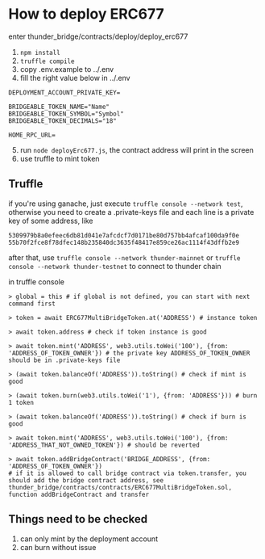 # How to deploy ERC677

enter thunder_bridge/contracts/deploy/deploy_erc677

1. `npm install`
2. `truffle compile`
3. copy .env.example to ../.env
4. fill the right value below in ../.env

```env
DEPLOYMENT_ACCOUNT_PRIVATE_KEY=

BRIDGEABLE_TOKEN_NAME="Name"
BRIDGEABLE_TOKEN_SYMBOL="Symbol"
BRIDGEABLE_TOKEN_DECIMALS="18"

HOME_RPC_URL=
```

5. run `node deployErc677.js`, the contract address will print in the screen
6. use truffle to mint token

## Truffle

if you're using ganache, just execute `truffle console --network test`, otherwise you need to create a .private-keys file
and each line is a private key of some address, like

```
5309979b8a0efeec6db81d041e7afcdcf7d0171be80d757bb4afcaf100da9f0e
55b70f2fce8f78dfec148b235840dc3635f48417e859ce26ac1114f43dffb2e9
```

after that, use `truffle console --network thunder-mainnet` or `truffle console --network thunder-testnet` to connect to thunder chain

in truffle console
```
> global = this # if global is not defined, you can start with next command first

> token = await ERC677MultiBridgeToken.at('ADDRESS') # instance token

> await token.address # check if token instance is good

> await token.mint('ADDRESS', web3.utils.toWei('100'), {from: 'ADDRESS_OF_TOKEN_OWNER'}) # the private key ADDRESS_OF_TOKEN_OWNER should be in .private-keys file

> (await token.balanceOf('ADDRESS')).toString() # check if mint is good

> (await token.burn(web3.utils.toWei('1'), {from: 'ADDRESS'})) # burn 1 token

> (await token.balanceOf('ADDRESS')).toString() # check if burn is good

> await token.mint('ADDRESS', web3.utils.toWei('100'), {from: 'ADDRESS_THAT_NOT_OWNED_TOKEN'}) # should be reverted

> await token.addBridgeContract('BRIDGE_ADDRESS', {from: 'ADDRESS_OF_TOKEN_OWNER'})
# if it is allowed to call bridge contract via token.transfer, you should add the bridge contract address, see thunder_bridge/contracts/contracts/ERC677MultiBridgeToken.sol, function addBridgeContract and transfer
```

## Things need to be checked

1. can only mint by the deployment account
2. can burn without issue